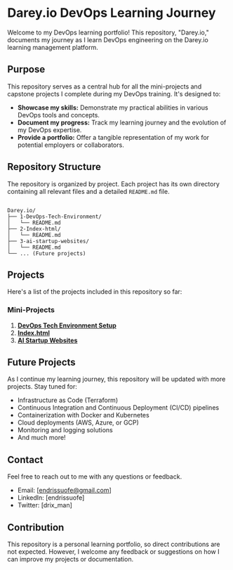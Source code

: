 # Darey.io DevOps Learning Journey

Welcome to my DevOps learning portfolio! This repository, "Darey.io," documents my journey as I learn DevOps engineering on the Darey.io learning management platform.

## Purpose

This repository serves as a central hub for all the mini-projects and capstone projects I complete during my DevOps training. It's designed to:

* **Showcase my skills:** Demonstrate my practical abilities in various DevOps tools and concepts.
* **Document my progress:** Track my learning journey and the evolution of my DevOps expertise.
* **Provide a portfolio:** Offer a tangible representation of my work for potential employers or collaborators.

## Repository Structure

The repository is organized by project. Each project has its own directory containing all relevant files and a detailed `README.md` file.


<pre><code>
Darey.io/
├── 1-DevOps-Tech-Environment/
│   └── README.md
├── 2-Index-html/
│   └── README.md
├── 3-ai-startup-websites/
│   └── README.md
└── ... (Future projects)
</code></pre>


## Projects

Here's a list of the projects included in this repository so far:

### Mini-Projects

1.  **[DevOps Tech Environment Setup](./DevOps-Tech-Environment/)**
2.  **[Index.html](./Index.html/)**
3.  **[AI Startup Websites](./ai-startup-website/)**


##  Future Projects

As I continue my learning journey, this repository will be updated with more projects.  Stay tuned for:

* Infrastructure as Code (Terraform)
* Continuous Integration and Continuous Deployment (CI/CD) pipelines
* Containerization with Docker and Kubernetes
* Cloud deployments (AWS, Azure, or GCP)
* Monitoring and logging solutions
* And much more!

##  Contact

Feel free to reach out to me with any questions or feedback.

* Email: [endrissuofe@gmail.com]
* LinkedIn: [endrissuofe]
* Twitter: [drix_man]

##  Contribution

This repository is a personal learning portfolio, so direct contributions are not expected.  However, I welcome any feedback or suggestions on how I can improve my projects or documentation.
